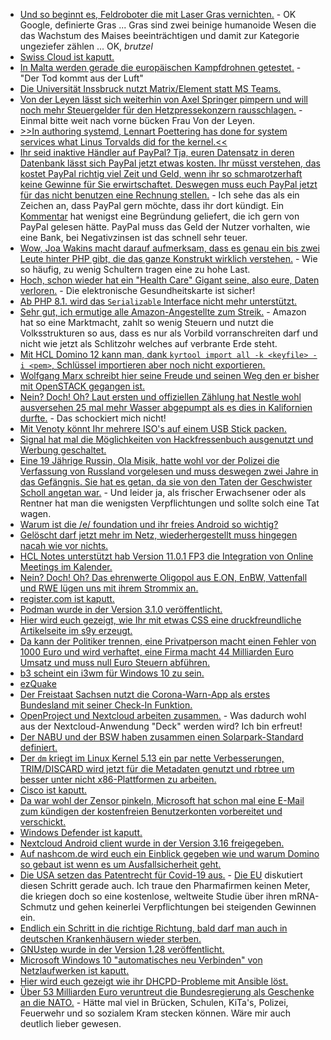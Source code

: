 * [Und so beginnt es, Feldroboter die mit Laser Gras vernichten.](https://www.freethink.com/articles/farming-robot) - OK Google, definierte Gras ... Gras sind zwei beinige humanoide Wesen die das Wachstum des Maises beeinträchtigen und damit zur Kategorie ungeziefer zählen ... OK, *brutzel*
* [Swiss Cloud ist kaputt.](https://www.borncity.com/blog/2021/05/03/swiss-cloud-ag-opfer-eines-cyber-angriffs-april-2021/)
* [In Malta werden gerade die europäischen Kampfdrohnen getestet.](https://netzpolitik.org/2021/erster-test-in-malta-frontex-drohnen-im-anflug/) - "Der Tod kommt aus der Luft"
* [Die Universität Inssbruck nutzt Matrix/Element statt MS Teams.](https://www.borncity.com/blog/2021/05/03/uni-innsbruck-setzt-auf-matrix-element-statt-auf-ms-teams/)
* [Von der Leyen lässt sich weiterhin von Axel Springer pimpern und will noch mehr Steuergelder für den Hetzpressekonzern rausschlagen.](https://netzpolitik.org/2021/doepfner-lobbyiert-in-bruessel-axel-springer-will-noch-mehr-leistungsschutzrecht/) - Einmal bitte weit nach vorne bücken Frau Von der Leyen.
* [>>In authoring systemd, Lennart Poettering has done for system services what Linus Torvalds did for the kernel.<<](https://opensource.com/article/21/5/systemd)
* [Ihr seid inaktive Händler auf PayPal? Tja, euren Datensatz in deren Datenbank lässt sich PayPal jetzt etwas kosten. Ihr müsst verstehen, das kostet PayPal richtig viel Zeit und Geld, wenn ihr so schmarotzerhaft keine Gewinne für Sie erwirtschaftet. Deswegen muss euch PayPal jetzt für das nicht benutzen eine Rechnung stellen.](https://blog.fefe.de/?ts=9e6ee5d3) - Ich sehe das als ein Zeichen an, dass PayPal gern möchte, dass ihr dort kündigt. Ein [Kommentar](https://www.heise.de/forum/heise-online/Kommentare/PayPal-fuehrt-Inaktivitaetsgebuehr-fuer-Haendler-ein/Bilanz-bloat/posting-38840179/show/) hat wenigst eine Begründung geliefert, die ich gern von PayPal gelesen hätte. PayPal muss das Geld der Nutzer vorhalten, wie eine Bank, bei Negativzinsen ist das schnell sehr teuer.
* [Wow, Joa Wakins macht darauf aufmerksam, dass es genau ein bis zwei Leute hinter PHP gibt, die das ganze Konstrukt wirklich verstehen.](https://blog.krakjoe.ninja/2021/05/avoiding-busses.html) - Wie so häufig, zu wenig Schultern tragen eine zu hohe Last.
* [Hoch, schon wieder hat ein "Health Care" Gigant seine, also eure, Daten verloren.](https://www.bleepingcomputer.com/news/security/health-care-giant-scripps-health-hit-by-ransomware-attack/) - Die elektronische Gesundheitskarte ist sicher!
* [Ab PHP 8.1. wird das `Serializable` Interface nicht mehr unterstützt.](https://php.watch/versions/8.1/serializable-deprecated)
* [Sehr gut, ich ermutige alle Amazon-Angestellte zum Streik.](https://netzpolitik.org/2021/arbeitsbedingungen-deutsche-amazon-beschaeftigte-streikten/) - Amazon hat so eine Marktmacht, zahlt so wenig Steuern und nutzt die Volksstrukturen so aus, dass es nur als Vorbild vorranschreiten darf und nicht wie jetzt als Schlitzohr welches auf verbrante Erde steht.
* [Mit HCL Domino 12 kann man, dank `kyrtool import all -k <keyfile> -i <pem>`, Schlüssel importieren aber noch nicht exportieren.](http://blog.nashcom.de/nashcomblog.nsf/dx/domino-v12-using-certmgr-for-certificates-used-outside-domino.htm)
* [Wolfgang Marx schreibt hier seine Freude und seinen Weg den er bisher mit OpenSTACK gegangen ist.](https://www.opensourcerers.org/2021/05/03/now-lets-face-it-what-the-heck-is-openstack-and-where-might-it-be-useful/)
* [Nein? Doch! Oh? Laut ersten und offiziellen Zählung hat Nestle wohl ausversehen 25 mal mehr Wasser abgepumpt als es dies in Kalifornien durfte.](https://netzfrauen.org/2021/05/04/california-3/) - Das schockiert mich nicht!
* [Mit Venoty könnt Ihr mehrere ISO's auf einem USB Stick packen.](https://opensource.com/article/21/5/linux-ventoy)
* [Signal hat mal die Möglichkeiten von Hackfressenbuch ausgenutzt und Werbung geschaltet.](https://blog.fefe.de/?ts=9e6f572b)
* [Eine 19 Jährige Russin, Ola Misik, hatte wohl vor der Polizei die Verfassung von Russland vorgelesen und muss deswegen zwei Jahre in das Gefängnis. Sie hat es getan, da sie von den Taten der Geschwister Scholl angetan war.](https://blog.fefe.de/?ts=9e6f764a) - Und leider ja, als frischer Erwachsener oder als Rentner hat man die wenigsten Verpflichtungen und sollte solch eine Tat wagen.
* [Warum ist die /e/ foundation und ihr freies Android so wichtig?](https://community.e.foundation/t/positive-reviews-of-e/31244/3)
* [Gelöscht darf jetzt mehr im Netz, wiederhergestellt muss hingegen nacah wie vor nichts.](https://netzpolitik.org/2021/netzdg-novelle-mehr-rechte-fuer-nutzerinnen-nur-auf-schmalem-meldeweg/)
* [HCL Notes unterstützt hab Version 11.0.1 FP3 die Integration von Online Meetings im Kalender.](http://blog.nashcom.de/nashcomblog.nsf/dx/new-notes-online-meeting-integration.htm)
* [Nein? Doch! Oh? Das ehrenwerte Oligopol aus E.ON, EnBW, Vattenfall und RWE lügen uns mit ihrem Strommix an.](https://www.sonnenseite.com/de/energie/strom-studie-versorger-liefern-bis-zu-58-weniger-oekostrom-als-offiziell-angegeben/)
* [register.com ist kaputt.](https://www.bleepingcomputer.com/news/technology/network-solutions-and-registercom-hit-by-ongoing-dns-outage/)
* [Podman wurde in der Version 3.1.0 veröffentlicht.](https://podman.io/new/2021/04/02/new.html)
* [Hier wird euch gezeigt, wie Ihr mit etwas CSS eine druckfreundliche Artikelseite im s9y erzeugt.](https://www.onli-blogging.de/index.php?url=2028/Ein-Printstylesheet-fuer-den-Blog.html)
* [Da kann der Politiker trennen, eine Privatperson macht einen Fehler von 1000 Euro und wird verhaftet, eine Firma macht 44 Milliarden Euro Umsatz und muss null Euro Steuern abführen.](https://netzpolitik.org/2021/steuervermeidung-in-der-eu-amazon-zahlt-trotz-rekordumsatz-keine-steuern/)
* [b3 scheint ein i3wm für Windows 10 zu sein.](https://github.com/ritschmaster/b3)
* [ezQuake](https://www.ezquake.com/)
* [Der Freistaat Sachsen nutzt die Corona-Warn-App als erstes Bundesland mit seiner Check-In Funktion.](https://netzpolitik.org/2021/neue-corona-schutzverordnung-sachsen-erlaubt-check-in-per-corona-warn-app/)
* [OpenProject und Nextcloud arbeiten zusammen.](https://nextcloud.com/blog/openproject-and-nextcloud-announce-collaboration-and-integration-features/) - Was dadurch wohl aus der Nextcloud-Anwendung "Deck" werden wird? Ich bin erfreut!
* [Der NABU und der BSW haben zusammen einen Solarpark-Standard definiert.](https://www.sonnenseite.com/de/umwelt/nabu-und-bsw-definieren-solarpark-standards/)
* [Der `dm` kriegt im Linux Kernel 5.13 ein par nette Verbesserungen, TRIM/DISCARD wird jetzt für die Metadaten genutzt und rbtree um besser unter nicht x86-Plattformen zu arbeiten.](https://www.phoronix.com/scan.php?page=news_item&px=Linux-5.13-Device-Mapper)
* [Cisco ist kaputt.](https://www.bleepingcomputer.com/news/security/cisco-bugs-allow-creating-admin-accounts-executing-commands-as-root/)
* [Da war wohl der Zensor pinkeln, Microsoft hat schon mal eine E-Mail zum kündigen der kostenfreien Benutzerkonten vorbereitet und verschickt.](https://www.bleepingcomputer.com/news/microsoft/no-active-microsoft-teams-free-organizations-will-not-be-deleted/)
* [Windows Defender ist kaputt.](https://www.bleepingcomputer.com/news/microsoft/windows-defender-bug-fills-windows-10-boot-drive-with-thousands-of-files/)
* [Nextcloud Android client wurde in der Version 3.16 freigegeben.](https://nextcloud.com/blog/android-client-3-16-is-here-bringing-improvements-and-over-90-fixes-to-the-users/)
* [Auf nashcom.de wird euch ein Einblick gegeben wie und warum Domino so gebaut ist wenn es um Ausfallsicherheit geht.](http://blog.nashcom.de/nashcomblog.nsf/dx/domino-diagnostics-crash-detection-fault-recovery.htm)
* [Die USA setzen das Patentrecht für Covid-19 aus.](https://blog.fefe.de/?ts=9e6d6c29) - [Die EU](https://blog.fefe.de/?ts=9e6d7eeb) diskutiert diesen Schritt gerade auch. Ich traue den Pharmafirmen keinen Meter, die kriegen doch so eine kostenlose, weltweite Studie über ihren mRNA-Schmutz und gehen keinerlei Verpflichtungen bei steigenden Gewinnen ein.
* [Endlich ein Schritt in die richtige Richtung, bald darf man auch in deutschen Krankenhäusern wieder sterben.](https://blog.fefe.de/?ts=9e6d6f21)
* [GNUstep wurde in der Version 1.28 veröffentlicht.](https://www.phoronix.com/scan.php?page=news_item&px=GNUstep-0.29-With-Wayland)
* [Microsoft Windows 10 "automatisches neu Verbinden" von Netzlaufwerken ist kaputt.](http://woshub.com/could-not-reconnect-mapped-network-drives/)
* [Hier wird euch gezeigt wie ihr DHCPD-Probleme mit Ansible löst.](https://opensource.com/article/21/5/ansible-server-services)
* [Über 53 Milliarden Euro veruntreut die Bundesregierung als Geschenke an die NATO.](https://tuxproject.de/blog/2021/05/66-jahre-verbrannte-erde-chaos-spd-club/) - Hätte mal viel in Brücken, Schulen, KiTa's, Polizei, Feuerwehr und so sozialem Kram stecken können. Wäre mir auch deutlich lieber gewesen.
